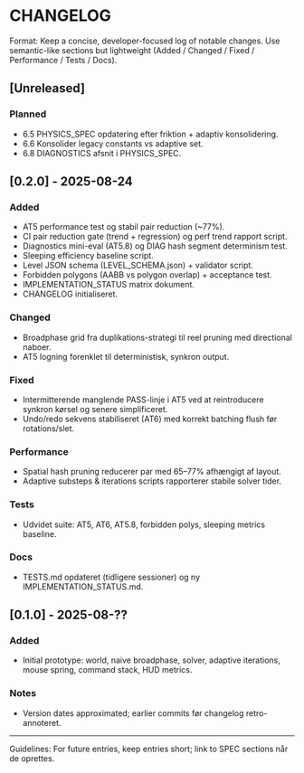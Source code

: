 # CHANGELOG

Format: Keep a concise, developer-focused log of notable changes. Use semantic-like sections but lightweight (Added / Changed / Fixed / Performance / Tests / Docs).

## [Unreleased]
### Planned
- 6.5 PHYSICS_SPEC opdatering efter friktion + adaptiv konsolidering.
- 6.6 Konsolider legacy constants vs adaptive set.
- 6.8 DIAGNOSTICS afsnit i PHYSICS_SPEC.

## [0.2.0] - 2025-08-24
### Added
- AT5 performance test og stabil pair reduction (~77%).
- CI pair reduction gate (trend + regression) og perf trend rapport script.
- Diagnostics mini-eval (AT5.8) og DIAG hash segment determinism test.
- Sleeping efficiency baseline script.
- Level JSON schema (LEVEL_SCHEMA.json) + validator script.
- Forbidden polygons (AABB vs polygon overlap) + acceptance test.
- IMPLEMENTATION_STATUS matrix dokument.
- CHANGELOG initialiseret.

### Changed
- Broadphase grid fra duplikations-strategi til reel pruning med directional naboer.
- AT5 logning forenklet til deterministisk, synkron output.

### Fixed
- Intermitterende manglende PASS-linje i AT5 ved at reintroducere synkron kørsel og senere simplificeret.
- Undo/redo sekvens stabiliseret (AT6) med korrekt batching flush før rotations/slet.

### Performance
- Spatial hash pruning reducerer par med 65–77% afhængigt af layout.
- Adaptive substeps & iterations scripts rapporterer stabile solver tider.

### Tests
- Udvidet suite: AT5, AT6, AT5.8, forbidden polys, sleeping metrics baseline.

### Docs
- TESTS.md opdateret (tidligere sessioner) og ny IMPLEMENTATION_STATUS.md.

## [0.1.0] - 2025-08-??
### Added
- Initial prototype: world, naive broadphase, solver, adaptive iterations, mouse spring, command stack, HUD metrics.

### Notes
- Version dates approximated; earlier commits før changelog retro-annoteret.

---
Guidelines: For future entries, keep entries short; link to SPEC sections når de oprettes.
